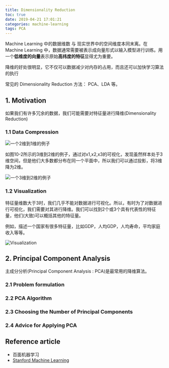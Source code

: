 ```yaml
---
title: Dimensionality Reduction
toc: true
date: 2019-04-21 17:01:21
categories: machine-learning
tags: PCA
---
```


Machine Learning 中的数据维数 与 现实世界中的空间维度本同末离。在 Machine Learning 中，数据通常需要被表示成向量形式以输入模型进行训练。用一个**低维度的向量**表示原始**高纬度的特征**显得尤为重要。 

降维的好处很明显，它不仅可以数据减少对内存的占用，而且还可以加快学习算法的执行

常见的 Dimensionality Reduction 方法： PCA、LDA 等。

<!-- more -->

## 1. Motivation

如果我们有许多冗余的数据，我们可能需要对特征量进行降维(Dimensionality Reduction)

### 1.1 Data Compression

![一个2维到1维的例子][tu1]

如图10-2所示的3维到2维的例子，通过对x1,x2,x3的可视化，发现虽然样本处于3维空间，但是他们大多数都分布在同一个平面中，所以我们可以通过投影，将3维降为2维。

![一个3维到2维的例子][tu2]

[tu1]: https://images2015.cnblogs.com/blog/788978/201605/788978-20160524003001053-1765407549.png
[tu2]: https://images2015.cnblogs.com/blog/788978/201605/788978-20160524003002006-1806587624.png
[tu3]: https://images2015.cnblogs.com/blog/788978/201605/788978-20160524003002881-1422692459.png

### 1.2 Visualization

特征量维数大于3时，我们几乎不能对数据进行可视化。所以，有时为了对数据进行可视化，我们需要对其进行降维。我们可以找到2个或3个具有代表性的特征量，他们(大致)可以概括其他的特征量。

例如，描述一个国家有很多特征量，比如GDP，人均GDP，人均寿命，平均家庭收入等等。

![Visualization][tu3]

## 2. Principal Component Analysis

主成分分析(Principal Component Analysis : PCA)是最常用的降维算法。

### 2.1 Problem formulation

### 2.2 PCA Algorithm

### 2.3 Choosing the Number of Principal Components

### 2.4 Advice for Applying PCA  

## Reference article

- 百面机器学习
- [Stanford Machine Learning][1]


[1]: https://www.cnblogs.com/llhthinker/p/5522054.html